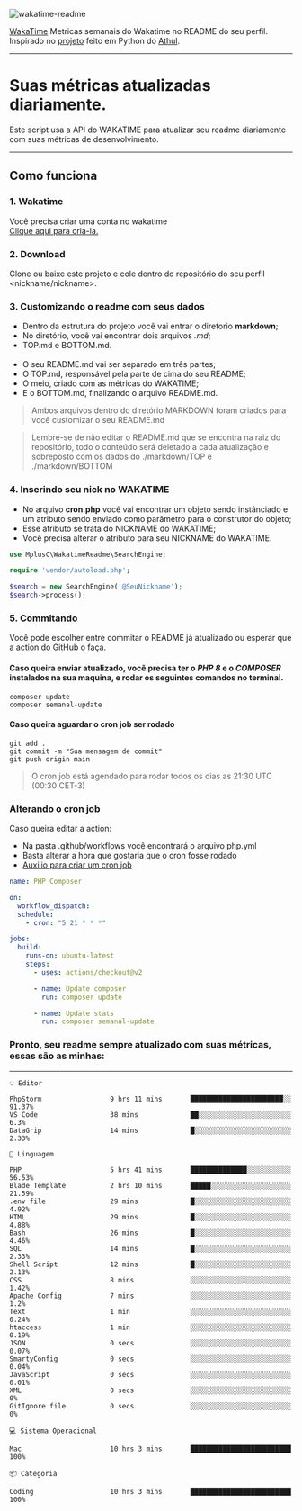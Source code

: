 ![wakatime-readme](https://socialify.git.ci/bymatheus/wakatime-readme/image?description=1&descriptionEditable=M%C3%A9tricas%20semanais%20do%20Wakatime%20no%20seu%20README%20de%20perfil.&font=KoHo&forks=1&language=1&owner=1&pattern=Signal&stargazers=1&theme=Dark)

[WakaTime](https://wakatime.com) Metricas semanais do Wakatime no README do seu perfil. <br>
Inspirado no [projeto](https://github.com/athul/waka-readme) feito em Python do [Athul](https://github.com/athul).
___

# Suas métricas atualizadas diariamente.
Este script usa a API do WAKATIME para atualizar seu readme diariamente com suas métricas de desenvolvimento.

___

## Como funciona

### 1. Wakatime
Você precisa criar uma conta no wakatime <br>
[Clique aqui para cria-la.](https://wakatime.com) 

### 2. Download
Clone ou baixe este projeto e cole dentro do repositório do seu perfil <nickname/nickname>.

### 3. Customizando o readme com seus dados
- Dentro da estrutura do projeto você vai entrar o diretorio **markdown**;  
- No diretório, você vai encontrar dois arquivos *.md*;
- TOP.md e BOTTOM.md.
<br><br>
- O seu README.md vai ser separado em três partes; 
- O TOP.md, responsável pela parte de cima do seu README;
- O meio, criado com as métricas do WAKATIME;
- E o BOTTOM.md, finalizando o arquivo README.md.<br>

> Ambos arquivos dentro do diretório MARKDOWN foram criados para você customizar o seu README.md

> Lembre-se de não editar o README.md que se encontra na raiz do repositório, todo o conteúdo será deletado a cada atualização e sobreposto com os dados do ./markdown/TOP e ./markdown/BOTTOM

### 4. Inserindo seu nick no WAKATIME
- No arquivo **cron.php** você vai encontrar um objeto sendo instânciado e um atributo sendo enviado como parâmetro para o construtor do objeto;
- Esse atributo se trata do NICKNAME do WAKATIME;
- Você precisa alterar o atributo para seu NICKNAME do WAKATIME.

```php
use MplusC\WakatimeReadme\SearchEngine;

require 'vendor/autoload.php';

$search = new SearchEngine('@SeuNickname');
$search->process();
```

### 5. Commitando
Você pode escolher entre commitar o README já atualizado ou esperar que a action do GitHub o faça. <br>

#### Caso queira enviar atualizado, você precisa ter o *PHP 8* e o *COMPOSER* instalados na sua maquina, e rodar os seguintes comandos no terminal.
```composer
composer update
composer semanal-update 
```

#### Caso queira aguardar o cron job ser rodado 
```git 
git add .
git commit -m "Sua mensagem de commit"
git push origin main
```

>O cron job está agendado para rodar todos os dias as 21:30 UTC (00:30 CET-3) 

### Alterando o cron job
Caso queira editar a action:

- Na pasta .github/workflows você encontrará o arquivo php.yml
- Basta alterar a hora que gostaria que o cron fosse rodado
- [Auxilio para criar um cron job](https://crontab.guru)

```yml
name: PHP Composer

on:
  workflow_dispatch:
  schedule:
    - cron: "5 21 * * *"

jobs:
  build:
    runs-on: ubuntu-latest
    steps:
      - uses: actions/checkout@v2

      - name: Update composer
        run: composer update

      - name: Update stats
        run: composer semanal-update
```

### Pronto, seu readme sempre atualizado com suas métricas, essas são as minhas:

___
```text
💡 Editor

PhpStorm                 9 hrs 11 mins       ███████████████████████░░     91.37%
VS Code                  38 mins             ██░░░░░░░░░░░░░░░░░░░░░░░       6.3%
DataGrip                 14 mins             █░░░░░░░░░░░░░░░░░░░░░░░░      2.33%
```
```text
💬 Linguagem

PHP                      5 hrs 41 mins       ██████████████░░░░░░░░░░░     56.53%
Blade Template           2 hrs 10 mins       █████░░░░░░░░░░░░░░░░░░░░     21.59%
.env file                29 mins             █░░░░░░░░░░░░░░░░░░░░░░░░      4.92%
HTML                     29 mins             █░░░░░░░░░░░░░░░░░░░░░░░░      4.88%
Bash                     26 mins             █░░░░░░░░░░░░░░░░░░░░░░░░      4.46%
SQL                      14 mins             █░░░░░░░░░░░░░░░░░░░░░░░░      2.33%
Shell Script             12 mins             █░░░░░░░░░░░░░░░░░░░░░░░░      2.13%
CSS                      8 mins              ░░░░░░░░░░░░░░░░░░░░░░░░░      1.42%
Apache Config            7 mins              ░░░░░░░░░░░░░░░░░░░░░░░░░       1.2%
Text                     1 min               ░░░░░░░░░░░░░░░░░░░░░░░░░      0.24%
htaccess                 1 min               ░░░░░░░░░░░░░░░░░░░░░░░░░      0.19%
JSON                     0 secs              ░░░░░░░░░░░░░░░░░░░░░░░░░      0.07%
SmartyConfig             0 secs              ░░░░░░░░░░░░░░░░░░░░░░░░░      0.04%
JavaScript               0 secs              ░░░░░░░░░░░░░░░░░░░░░░░░░      0.01%
XML                      0 secs              ░░░░░░░░░░░░░░░░░░░░░░░░░         0%
GitIgnore file           0 secs              ░░░░░░░░░░░░░░░░░░░░░░░░░         0%
```
```text
💻 Sistema Operacional

Mac                      10 hrs 3 mins       █████████████████████████       100%
```
```text
📦 Categoria

Coding                   10 hrs 3 mins       █████████████████████████       100%
```
